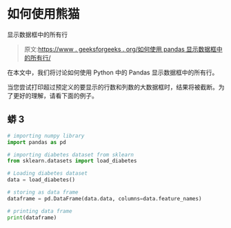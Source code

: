 # 如何使用熊猫

显示数据框中的所有行

> 原文:[https://www . geeksforgeeks . org/如何使用 pandas 显示数据框中的所有行/](https://www.geeksforgeeks.org/how-to-display-all-rows-from-dataframe-using-pandas/)

在本文中，我们将讨论如何使用 Python 中的 Pandas 显示数据框中的所有行。

当您尝试打印超过预定义的要显示的行数和列数的大数据框时，结果将被截断。为了更好的理解，请看下面的例子。

## 蟒 3

```py
# importing numpy library
import pandas as pd

# importing diabetes dataset from sklearn
from sklearn.datasets import load_diabetes

# Loading diabetes dataset
data = load_diabetes()

# storing as data frame
dataframe = pd.DataFrame(data.data, columns=data.feature_names)

# printing data frame
print(dataframe)
```